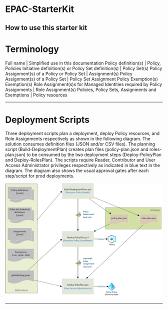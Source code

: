 # EPAC-StarterKit
How to use this starter kit
---

# Terminology
Full name	| Simplified use in this documentation
Policy definition(s)	| Policy, Policies
Initiative definition(s) or Policy Set definition(s)	| Policy Set(s)
Policy Assignment(s) of a Policy or Policy Set	| Assignment(s)
Policy Assignment(s) of a Policy Set	| Policy Set Assignment
Policy Exemption(s)	Exemption(s)
Role Assignment(s)s for Managed Identities required by Policy Assignments	| Role Assignment(s)
Policies, Policy Sets, Assignments and Exemptions	| Policy resources

---

# Deployment Scripts
Three deployment scripts plan a deployment, deploy Policy resources, and Role Assignments respectively as shown in the following diagram. The solution consumes definition files (JSON and/or CSV files). The planning script (Build-DeploymentPlan) creates plan files (policy-plan.json and roles-plan.json) to be consumed by the two deployment steps (Deploy-PolicyPlan and Deploy-RolesPlan). The scripts require Reader, Contributor and User Access Administrator privileges respectively as indicated in blue text in the diagram. The diagram also shows the usual approval gates after each step/script for prod deployments.

![EPAC Deployment Script](<img/Epac deployment script.png>)

---